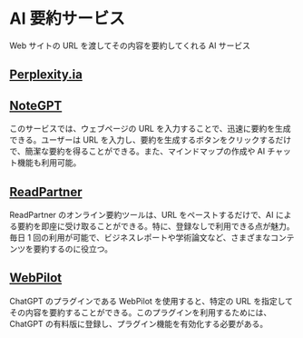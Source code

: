 # AI 要約サービス

Web サイトの URL を渡してその内容を要約してくれる AI サービス

## [Perplexity.ia](https://www.perplexity.ai/)

## [NoteGPT](https://notegpt.io/)

このサービスでは、ウェブページの URL を入力することで、迅速に要約を生成できる。ユーザーは URL を入力し、要約を生成するボタンをクリックするだけで、簡潔な要約を得ることができる。また、マインドマップの作成や AI チャット機能も利用可能。

## [ReadPartner](https://readpartner.com/)

ReadPartner のオンライン要約ツールは、URL をペーストするだけで、AI による要約を即座に受け取ることができる。特に、登録なしで利用できる点が魅力。毎日 1 回の利用が可能で、ビジネスレポートや学術論文など、さまざまなコンテンツを要約するのに役立つ。

## [WebPilot](https://www.webpilot.ai/home?lang=en-US)

ChatGPT のプラグインである WebPilot を使用すると、特定の URL を指定してその内容を要約することができる。このプラグインを利用するためには、ChatGPT の有料版に登録し、プラグイン機能を有効化する必要がある。
